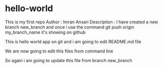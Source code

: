 # hello-world
This is my first repo
Author : Imran Ansari
Description : I have created a new branch new_branch and once i use the command git push origin my_branch_name it's showing on github

This is hello world app on git and i am going to edit README.md file

We are now going to edit this files from command line

So again i am going to update this file from branch new_branch
